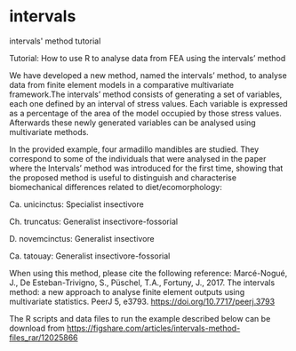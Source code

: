 # intervals
intervals' method tutorial

Tutorial: How to use R to analyse data from FEA using the intervals’ method

We have developed a new method, named the intervals’ method, to analyse data from finite element models in a comparative multivariate framework.The intervals’ method consists of generating a set of variables, each one defined by an interval of stress values. Each variable is expressed as a percentage of the area of the model occupied by those stress values. Afterwards these newly generated variables can be analysed using multivariate methods.

In the provided example, four armadillo mandibles are studied. They correspond to some of the individuals that were analysed in the paper where the Intervals’ method was introduced for the first time, showing that the proposed method is useful to distinguish and characterise biomechanical differences related to diet/ecomorphology:

Ca. unicinctus: Specialist insectivore

Ch. truncatus: Generalist insectivore-fossorial

D. novemcinctus: Generalist insectivore

Ca. tatouay: Generalist insectivore-fossorial

When using this method, please cite the following reference: Marcé-Nogué, J., De Esteban-Trivigno, S., Püschel, T.A., Fortuny, J., 2017. The intervals method: a new approach to analyse finite element outputs using multivariate statistics. PeerJ 5, e3793. https://doi.org/10.7717/peerj.3793

The R scripts and data files to run the example described below can be download from https://figshare.com/articles/intervals-method-files_rar/12025866
